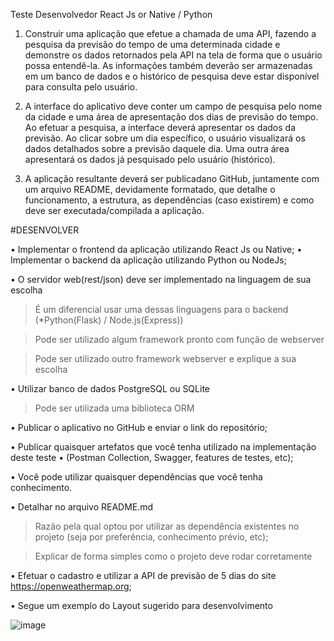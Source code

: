 Teste Desenvolvedor React Js or Native / Python


1) Construir uma aplicação que efetue a chamada de uma API, fazendo a pesquisa da previsão do tempo de
uma determinada cidade e demonstre os dados retornados pela API na tela de forma que o usuário possa
entendê-la. As informações também deverão ser armazenadas em um banco de dados e o histórico de
pesquisa deve estar disponível para consulta pelo usuário.


2) A interface do aplicativo deve conter um campo de pesquisa pelo nome da cidade e uma área de
apresentação dos dias de previsão do tempo. Ao efetuar a pesquisa, a interface deverá apresentar os dados
da previsão. Ao clicar sobre um dia específico, o usuário visualizará os dados detalhados sobre a previsão
daquele dia. Uma outra área apresentará os dados já pesquisado pelo usuário (histórico).

3) A aplicação resultante deverá ser publicadano GitHub, juntamente com um arquivo README,
devidamente formatado, que detalhe o funcionamento, a estrutura, as dependências (caso existirem) e
como deve ser executada/compilada a aplicação.


#DESENVOLVER

• Implementar o frontend da aplicação utilizando React Js ou Native;
• Implementar o backend da aplicação utilizando Python ou NodeJs;


• O servidor web(rest/json) deve ser implementado na linguagem de sua escolha 
  > É um diferencial usar uma dessas linguagens para o backend (*Python(Flask) / Node.js(Express))
  
  > Pode ser utilizado algum framework pronto com função de webserver
  
  > Pode ser utilizado outro framework webserver e explique a sua escolha

• Utilizar banco de dados PostgreSQL ou SQLite 
  > Pode ser utilizada uma biblioteca ORM
  
• Publicar o aplicativo no GitHub e enviar o link do repositório;

• Publicar quaisquer artefatos que você tenha utilizado na implementação deste teste 
  • (Postman Collection, Swagger, features de testes, etc);

• Você pode utilizar quaisquer dependências que você tenha conhecimento. 

• Detalhar no arquivo README.md 
  > Razão pela qual optou por utilizar as dependência existentes no projeto (seja por preferência, conhecimento prévio, etc);
  
  > Explicar de forma simples como o projeto deve rodar corretamente
  
• Efetuar o cadastro e utilizar a API de previsão de 5 dias do site https://openweathermap.org;

• Segue um exemplo do Layout sugerido para desenvolvimento

![image](https://user-images.githubusercontent.com/4997948/141123067-866aebee-7140-4047-b38f-6305b76478c5.png)


